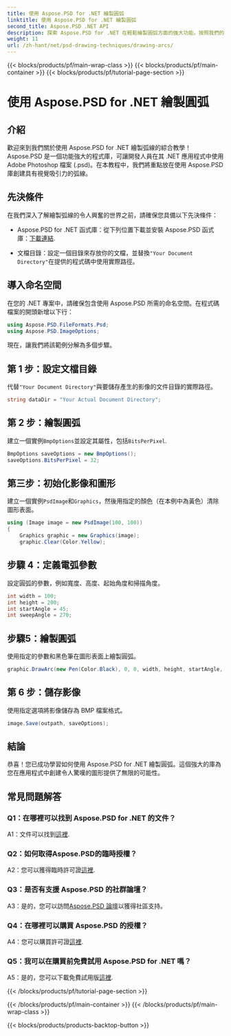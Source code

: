 ```yaml
---
title: 使用 Aspose.PSD for .NET 繪製圓弧
linktitle: 使用 Aspose.PSD for .NET 繪製圓弧
second_title: Aspose.PSD .NET API
description: 探索 Aspose.PSD for .NET 在輕鬆繪製圓弧方面的強大功能。按照我們的逐步教學在您的應用程式中獲得令人驚嘆的圖形。
weight: 11
url: /zh-hant/net/psd-drawing-techniques/drawing-arcs/
---
```


{{< blocks/products/pf/main-wrap-class >}}
{{< blocks/products/pf/main-container >}}
{{< blocks/products/pf/tutorial-page-section >}}

# 使用 Aspose.PSD for .NET 繪製圓弧

## 介紹

歡迎來到我們關於使用 Aspose.PSD for .NET 繪製弧線的綜合教學！ Aspose.PSD 是一個功能強大的程式庫，可讓開發人員在其 .NET 應用程式中使用 Adobe Photoshop 檔案 (.psd)。在本教程中，我們將重點放在使用 Aspose.PSD 庫創建具有視覺吸引力的弧線。

## 先決條件

在我們深入了解繪製弧線的令人興奮的世界之前，請確保您具備以下先決條件：

- Aspose.PSD for .NET 函式庫：從下列位置下載並安裝 Aspose.PSD 函式庫：[下載連結](https://releases.aspose.com/psd/net/).

- 文檔目錄：設定一個目錄來存放你的文檔，並替換`"Your Document Directory"`在提供的程式碼中使用實際路徑。

## 導入命名空間

在您的 .NET 專案中，請確保包含使用 Aspose.PSD 所需的命名空間。在程式碼檔案的開頭新增以下行：

```csharp
using Aspose.PSD.FileFormats.Psd;
using Aspose.PSD.ImageOptions;
```

現在，讓我們將該範例分解為多個步驟。

## 第 1 步：設定文檔目錄

代替`"Your Document Directory"`與要儲存產生的影像的文件目錄的實際路徑。

```csharp
string dataDir = "Your Actual Document Directory";
```

## 第 2 步：繪製圓弧

建立一個實例`BmpOptions`並設定其屬性，包括`BitsPerPixel`.

```csharp
BmpOptions saveOptions = new BmpOptions();
saveOptions.BitsPerPixel = 32;
```

## 第三步：初始化影像和圖形

建立一個實例`PsdImage`和`Graphics`，然後用指定的顏色（在本例中為黃色）清除圖形表面。

```csharp
using (Image image = new PsdImage(100, 100))
{
    Graphics graphic = new Graphics(image);
    graphic.Clear(Color.Yellow);
```

## 步驟 4：定義電弧參數

設定圓弧的參數，例如寬度、高度、起始角度和掃描角度。

```csharp
int width = 100;
int height = 200;
int startAngle = 45;
int sweepAngle = 270;
```

## 步驟5：繪製圓弧

使用指定的參數和黑色筆在圖形表面上繪製圓弧。

```csharp
graphic.DrawArc(new Pen(Color.Black), 0, 0, width, height, startAngle, sweepAngle);
```

## 第 6 步：儲存影像

使用指定選項將影像儲存為 BMP 檔案格式。

```csharp
image.Save(outpath, saveOptions);
```

## 結論

恭喜！您已成功學習如何使用 Aspose.PSD for .NET 繪製圓弧。這個強大的庫為您在應用程式中創建令人驚嘆的圖形提供了無限的可能性。

## 常見問題解答

### Q1：在哪裡可以找到 Aspose.PSD for .NET 的文件？

 A1：文件可以找到[這裡](https://reference.aspose.com/psd/net/).

### Q2：如何取得Aspose.PSD的臨時授權？

 A2：您可以獲得臨時許可證[這裡](https://purchase.aspose.com/temporary-license/).

### Q3：是否有支援 Aspose.PSD 的社群論壇？

 A3：是的，您可以訪問[Aspose.PSD 論壇](https://forum.aspose.com/c/psd/34)以獲得社區支持。

### Q4：在哪裡可以購買 Aspose.PSD 的授權？

 A4：您可以購買許可證[這裡](https://purchase.aspose.com/buy).

### Q5：我可以在購買前免費試用 Aspose.PSD for .NET 嗎？

A5：是的，您可以下載免費試用版[這裡](https://releases.aspose.com/).

{{< /blocks/products/pf/tutorial-page-section >}}

{{< /blocks/products/pf/main-container >}}
{{< /blocks/products/pf/main-wrap-class >}}

{{< blocks/products/products-backtop-button >}}
